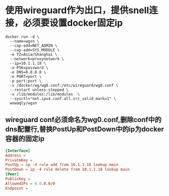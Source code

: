 # 使用wireguard作为出口，提供snell连接，必须要设置docker固定ip
```shell
docker run -d \
  --name=wgsn \
  --cap-add=NET_ADMIN \
  --cap-add=SYS_MODULE \
  -e TZ=Asia/Shanghai \
  --network=proxynetwork \
  --ip=10.1.1.18 \
  -e PSK=password \
  -e DNS=8.8.8.8 \
  -e PORT=port \
  -p port:port \
  -v /docker/wg/wg0.conf:/etc/wireguard/wg0.conf \
  --restart unless-stopped \
  -v /lib/modules:/lib/modules  \
  --sysctl="net.ipv4.conf.all.src_valid_mark=1" \
  wowaqly/wgsn
```
## wireguard conf必须命名为wg0.conf,删除conf中的dns配置行,替换PostUp和PostDown中的ip为docker容器的固定ip
```conf
[Interface]
Address = 
PrivateKey = 
PostUp = ip -4 rule add from 10.1.1.18 lookup main
PostDown = ip -4 rule delete from 10.1.1.18 lookup main
[Peer]
PublicKey = 
AllowedIPs = 0.0.0.0/0
Endpoint = 
```
